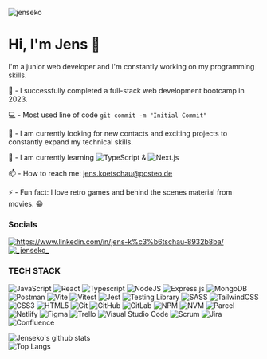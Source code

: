 <p align="left"> <img src="https://komarev.com/ghpvc/?username=jenseko&label=Profile%20views&color=73ce03&style=flat" alt="jenseko" /> </p>

# Hi, I'm Jens 👋   

I'm a junior web developer and I'm constantly working on my programming skills.   

🔭  - I successfully completed a full-stack web development bootcamp in 2023.     

💻  - Most used line of code ```git commit -m "Initial Commit"```    

👯  - I am currently looking for new contacts and exciting projects to constantly expand my technical skills.

🌱  - I am currently learning ![TypeScript](https://img.shields.io/badge/typescript-%23007ACC.svg?style=for-the-badge&logo=typescript&logoColor=white)  &  ![Next.js](https://img.shields.io/badge/next.js-%2320232a.svg?style=for-the-badge&logo=next.js&logoColor=white)

📫  - How to reach me: jens.koetschau@posteo.de

⚡  - Fun fact: I love retro games and behind the scenes material from movies. 😁


### Socials

<a href="https://www.linkedin.com/in/jens-kötschau" target="blank"><img align="center" src="https://img.shields.io/badge/linkedin-%230077B5.svg?style=for-the-badge&logo=linkedin&logoColor=white" alt="https://www.linkedin.com/in/jens-k%c3%b6tschau-8932b8ba/" /></a>
<a href="https://instagram.com/_jenseko_" target="blank"><img align="center" src="https://img.shields.io/badge/Instagram-%23E4405F.svg?style=for-the-badge&logo=Instagram&logoColor=white" alt="_jenseko_" /></a>
</p>



### TECH STACK

![JavaScript](https://img.shields.io/badge/javascript-%23323330.svg?style=for-the-badge&logo=javascript&logoColor=%23F7DF1E) ![React](https://img.shields.io/badge/react-%2320232a.svg?style=for-the-badge&logo=react&logoColor=%2361DAFB) ![Typescript](https://img.shields.io/badge/typescript-0078d7.svg?style=for-the-badge&logo=typescript&logoColor=white) ![NodeJS](https://img.shields.io/badge/node.js-6DA55F?style=for-the-badge&logo=node.js&logoColor=white)
![Express.js](https://img.shields.io/badge/express.js-%23404d59.svg?style=for-the-badge&logo=express&logoColor=%2361DAFB) ![MongoDB](https://img.shields.io/badge/MongoDB-%234ea94b.svg?style=for-the-badge&logo=mongodb&logoColor=white) ![Postman](https://img.shields.io/badge/Postman-FF6C37?style=for-the-badge&logo=postman&logoColor=white)    ![Vite](https://img.shields.io/badge/vite-%23646CFF.svg?style=for-the-badge&logo=vite&logoColor=white) ![Vitest](https://img.shields.io/badge/vitest-%2320232a.svg?style=for-the-badge&logo=vitest&logoColor=%23F7DF1E) ![Jest](https://img.shields.io/badge/Jest-%234ea94b.svg?style=for-the-badge&logo=jest&logoColor=white) ![Testing Library](https://img.shields.io/badge/Testing_Library-CA4245?style=for-the-badge&logo=testing-library&logoColor=white) ![SASS](https://img.shields.io/badge/SASS-hotpink.svg?style=for-the-badge&logo=SASS&logoColor=white) ![TailwindCSS](https://img.shields.io/badge/tailwindcss-%2338B2AC.svg?style=for-the-badge&logo=tailwind-css&logoColor=white) ![CSS3](https://img.shields.io/badge/css3-%231572B6.svg?style=for-the-badge&logo=css3&logoColor=white) ![HTML5](https://img.shields.io/badge/html5-%23E34F26.svg?style=for-the-badge&logo=html5&logoColor=white) ![Git](https://img.shields.io/badge/git-%23F05033.svg?style=for-the-badge&logo=git&logoColor=white) ![GitHub](https://img.shields.io/badge/github-%23121011.svg?style=for-the-badge&logo=github&logoColor=white) ![GitLab](https://img.shields.io/badge/Gitlab-%2320232a.svg?style=for-the-badge&logo=Gitlab&logoColor=23E34F26) ![NPM](https://img.shields.io/badge/NPM-%23CB3837.svg?style=for-the-badge&logo=npm&logoColor=white) ![NVM](https://img.shields.io/badge/NVM-%23CB3837.svg?style=for-the-badge&logo=nvm&logoColor=white) ![Parcel](https://img.shields.io/badge/parcel-23CB3837.svg?style=for-the-badge&logo=parcel&logoColor=white) ![Netlify](https://img.shields.io/badge/netlify-%23000000.svg?style=for-the-badge&logo=netlify&logoColor=#00C7B7) ![Figma](https://img.shields.io/badge/figma-%23F24E1E.svg?style=for-the-badge&logo=figma&logoColor=white) ![Trello](https://img.shields.io/badge/Trello-%23026AA7.svg?style=for-the-badge&logo=Trello&logoColor=white) ![Visual Studio Code](https://img.shields.io/badge/Visual_Studio_Code-0078d7.svg?style=for-the-badge&logo=VisualStudioCode&logoColor=white) ![Scrum](https://img.shields.io/badge/Scrum-%23323330.svg?style=for-the-badge&logo=Scrum&logoColor=white) ![Jira](https://img.shields.io/badge/Jira-%23404d59.svg?style=for-the-badge&logo=Jira&logoColor=0078d7) ![Confluence](https://img.shields.io/badge/Confluence-%2320232a.svg?style=for-the-badge&logo=Confluence&logoColor=0078d7)



![Jenseko's github stats](https://github-readme-stats.vercel.app/api?username=jenseko&count_private=true&theme=tokyonight&hide=contribs,prs&hide_border=true)<br>
![Top Langs](https://github-readme-stats.vercel.app/api/top-langs/?username=jenseko&layout=compact&langs_count=4&theme=tokyonight&hide_border=true)





